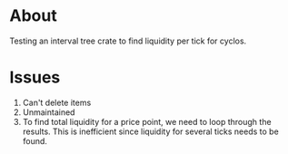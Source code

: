 # About
Testing an interval tree crate to find liquidity per tick for cyclos.

# Issues
1. Can't delete items
2. Unmaintained
3. To find total liquidity for a price point, we need to loop through the results. This is inefficient since liquidity for several ticks needs to be found.
